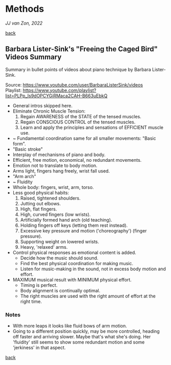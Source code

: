 Methods
=======

*JJ van Zon, 2022*

[back](./README.md)

Barbara Lister-Sink's "Freeing the Caged Bird" Videos Summary
-------------------------------------------------------------

Summary in bullet points of videos about piano technique by Barbara Lister-Sink.  

Source: <a href="https://www.youtube.com/user/BarbaraListerSink/videos" target="_blank">https://www.youtube.com/user/BarbaraListerSink/videos</a>  
Playlist: <a href="https://www.youtube.com/playlist?list=PLPp_Is9dOPCYGiRMaca2CAH-B663uEbkQ" target="_blank">https://www.youtube.com/playlist?list=PLPp_Is9dOPCYGiRMaca2CAH-B663uEbkQ</a>

- General intros skipped here.
- Eliminate Chronic Muscle Tension:
    1) Regain AWARENESS of the STATE of the tensed muscles.
    2) Regain CONSCIOUS CONTROL of the tensed muscles.
    3) Learn and apply the principles and sensations of EFFICIENT muscle use.
- ~ Fundamental coordination same for all smaller movements: "Basic form".
- "Basic stroke"
- Interplay of mechanisms of piano and body.
- Efficient, free motion, economical, no redundant movements.
- Emotion not to translate to body motion.
- Arms light, fingers hang freely, wrist fall used.
- "Arm arch"
- ~ Fluidity
- Whole body: fingers, wrist, arm, torso.
- Less good physical habits:
    1) Raised, tightened shoulders.
    2) Jutting out elbows.
    3) High, flat fingers.
    4) High, curved fingers (low wrists).
    5) Artificially formed hand arch (old teaching).
    6) Holding fingers off keys (letting them rest instead).
    7) Excessive key pressure and motion ('choreography') (finger pressure).
    8) Supporting weight on lowered wrists.
    9) Heavy, 'relaxed' arms.
- Control physical responses as emotional content is added.
    - Decide how the music should sound.
    - Find the best physical coordination for making music.
    - Listen for music-making in the sound, not in excess body motion and effort.
- MAXIMUM musical result with MINIMUM physical effort.
    - Timing is perfect.
    - Body alignment is continually optimal.
    - The right muscles are used with the right amount of effort at the right time.

### Notes

- With more leaps it looks like fluid bows of arm motion.
- Going to a different position quickly, may be more controlled, heading off faster and arriving slower. Maybe that's what she's doing. Her 'fluidity' still seems to show some redundant motion and some 'jerkiness' in that aspect.

[back](./README.md)